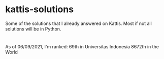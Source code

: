 # kattis-solutions

Some of the solutions that I already answered on Kattis. Most if not all solutions will be in Python.
#
As of 06/09/2021, I'm ranked:
69th in Universitas Indonesia
8672th in the World
